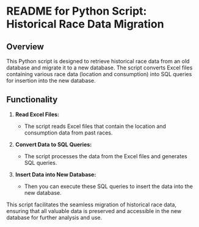 # README for Python Script: Historical Race Data Migration

## Overview

This Python script is designed to retrieve historical race data from an old database and migrate it to a new database. The script converts Excel files containing various race data (location and consumption) into SQL queries for insertion into the new database.

## Functionality

1. **Read Excel Files:**
   - The script reads Excel files that contain the location and consumption data from past races.

2. **Convert Data to SQL Queries:**
   - The script processes the data from the Excel files and generates SQL queries.

3. **Insert Data into New Database:**
   - Then you can execute these SQL queries to insert the data into the new database.

This script facilitates the seamless migration of historical race data, ensuring that all valuable data is preserved and accessible in the new database for further analysis and use.
